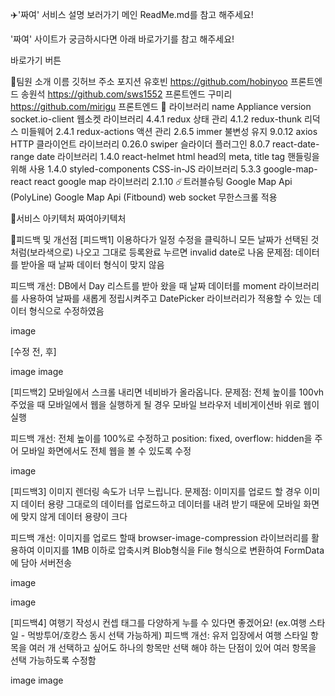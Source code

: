 ✈️'짜여' 서비스 설명 보러가기
메인 ReadMe.md를 참고 해주세요!

'짜여' 사이트가 궁금하시다면 아래 바로가기를 참고 해주세요!

바로가기 버튼


🙋팀원 소개
이름	깃허브 주소	포지션
유호빈	https://github.com/hobinyoo	프론트엔드
송원석	https://github.com/sws1552	프론트엔드
구미리	https://github.com/mirigu	프론트엔드
📖 라이브러리
name	Appliance	version
socket.io-client	웹소켓 라이브러리	4.4.1
redux	상태 관리	4.1.2
redux-thunk	리덕스 미들웨어	2.4.1
redux-actions	액션 관리	2.6.5
immer	불변성 유지	9.0.12
axios	HTTP 클라이언트 라이브러리	0.26.0
swiper	슬라이더 플러그인	8.0.7
react-date-range	date 라이브러리	1.4.0
react-helmet	html head의 meta, title tag 핸들링을 위해 사용	1.4.0
styled-components	CSS-in-JS 라이브러리	5.3.3
google-map-react	react google map 라이브러리	2.1.10
☄️트러블슈팅
Google Map Api (PolyLine)
Google Map Api (Fitbound)
web socket
무한스크롤 적용

📑서비스 아키텍처
짜여아키텍처


👀피드백 및 개선점
[피드백1] 이용하다가 일정 수정을 클릭하니 모든 날짜가 선택된 것처럼(보라색으로) 나오고 그대로 등록완료 누르면 invalid date로 나옴
문제점: 데이터를 받아올 때 날짜 데이터 형식이 맞지 않음

피드백 개선: DB에서 Day 리스트를 받아 왔을 때 날짜 데이터를 moment 라이브러리를 사용하여 날짜를 새롭게 정립시켜주고 DatePicker 라이브러리가 적용할 수 있는 데이터 형식으로 수정하였음

image

[수정 전, 후]

image image

[피드백2] 모바일에서 스크롤 내리면 네비바가 올라옵니다.
문제점: 전체 높이를 100vh주었을 때 모바일에서 웹을 실행하게 될 경우 모바일 브라우저 네비게이션바 위로 웹이 실행

피드백 개선: 전체 높이를 100%로 수정하고 position: fixed, overflow: hidden을 주어 모바일 화면에서도 전체 웹을 볼 수 있도록 수정

image

[피드백3] 이미지 렌더링 속도가 너무 느립니다.
문제점: 이미지를 업로드 할 경우 이미지 데이터 용량 그대로의 데이터를 업로드하고 데이터를 내려 받기 때문에 모바일 화면에 맞지 않게 데이터 용량이 크다

피드백 개선: 이미지를 업로드 할때 browser-image-compression 라이브러리를 활용하여 이미지를 1MB 이하로 압축시켜 Blob형식을 File 형식으로 변환하여 FormData에 담아 서버전송

image

image

[피드백4] 여행기 작성시 컨셉 태그를 다양하게 누를 수 있다면 좋겠어요! (ex.여행 스타일 - 먹방투어/호캉스 동시 선택 가능하게)
피드백 개선: 유저 입장에서 여행 스타일 항목을 여러 개 선택하고 싶어도 하나의 항목만 선택 해야 하는 단점이 있어 여러 항목을 선택 가능하도록 수정함

image image

